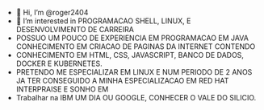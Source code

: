 - 👋 Hi, I’m @roger2404
- 👀 I’m interested in PROGRAMACAO SHELL, LINUX, E DESENVOLVIMENTO DE CARREIRA
- POSSUO UM POUCO DE EXPERIENCIA EM PROGRAMACAO EM JAVA CONHECIMENTO EM CRIACAO DE PAGINAS DA INTERNET CONTENDO
- CONHECIMENTO EM HTML, CSS, JAVASCRIPT, BANCO DE DADOS, DOCKER E KUBERNETES.
- PRETENDO ME ESPECIALIZAR EM LINUX E NUM PERIODO DE 2 ANOS JA TER CONSEGUIDO A MINHA ESPECIALIZACAO EM RED HAT INTERPRAISE E SONHO EM
- Trabalhar na IBM UM DIA OU GOOGLE, CONHECER O VALE DO SILICIO.

<!---
roger2404/roger2404 is a ✨ special ✨ repository because its `README.md` (this file) appears on your GitHub profile.
You can click the Preview link to take a look at your changes.
--->
